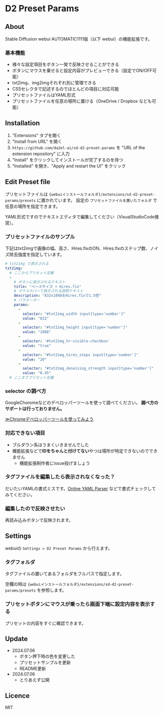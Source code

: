 # D2 Preset Params

## About

Stable Diffusion webui AUTOMATIC1111版（以下 webui）の機能拡張です。

### 基本機能
- 様々な設定項目をボタン一発で反映させることができる
- ボタンにマウスを乗せると設定内容がプレビューできる（設定でON/OFF可能）
- txt2img、img2imgそれぞれ別に管理できる
- CSSセレクタで記述するのでほとんどの項目に対応可能
- プリセットファイルはYAML形式
- プリセットファイルを任意の場所に置ける（OneDrive / Dropbox なども可能）


## Installation

1. "Extensions" タブを開く
2. "Install from URL" を開く
3. `https://github.com/da2el-ai/sd-d2-preset-params` を "URL of the extension repository" に入力
4. "Install" をクリックしてインストールが完了するのを待つ
5. "Installed" を開き、"Apply and restart the UI" をクリック

## Edit Preset file

プリセットファイルは  `{webuiインストールフォルダ}/extensions/sd-d2-preset-params/presets` に置かれています。
設定の `プリセットファイルを置いたフォルダ` で任意の場所を指定できます。

YAML形式ですのでテキストエディタで編集してください（VisualStudioCode推奨）。


### プリセットファイルのサンプル

下記はtxt2imgで画像の幅、高さ、Hires.fixのON、Hires.fixのステップ数、ノイズ除去強度を指定しています。

```yaml
# txt2img で表示される
txt2img:
  # ここからプリセット定義
  -
    # ボタンに表示されるテキスト
    title: "ベースサイズ + Hires.fix"
    # マウスホバーで表示される説明テキスト
    description: "832x1088をHires.fixで1.5倍"
    # パラメーター
    params:
      -
        selector: "#txt2img_width input[type='number']"
        value: "832"
      -
        selector: "#txt2img_height input[type='number']"
        value: "1088"
      -
        selector: '#txt2img_hr-visible-checkbox'
        value: "true"
      -
        selector: "#txt2img_hires_steps input[type='number']"
        value: "20"
      -
        selector: "#txt2img_denoising_strength input[type='number']"
        value: "0.45"
  # ここまでプリセット定義
```

### selector の調べ方

GoogleChoromeなどのデベロッパーツールを使って調べてください。
**調べ方のサポートは行っておりません。**

[≫Chromeデベロッパーツールを使ってみよう](https://sqripts.com/2023/12/14/82607/)

### 対応できない項目

- プルダウン系はうまくいきませんでした
- 機能拡張などで**IDをちゃんと付けてない**やつは場所が特定できないのでできません
  - 機能拡張制作者にissue投げましょう


### タグファイルを編集したら表示されなくなった？

だいたいYAMLの書式ミスです。[Online YAML Parser](https://qiita.com/YumaInaura/items/8e4c08821b6940299a27) などで書式チェックしてみてください。

### 編集したので反映させたい

再読み込みボタンで反映されます。


## Settings

webuiの `Settings > D2 Preset Params` から行えます。

### タグフォルダ
タグファイルの置いてあるフォルダをフルパスで指定します。

空欄の時は `{webuiインストールフォルダ}/extensions/sd-d2-preset-params/presets` を参照します。

### プリセットボタンにマウスが乗ったら画面下端に設定内容を表示する
プリセットの内容をすぐに確認できます。


## Update

- 2024.07.06
  - ボタン押下時の色を変更した
  - プリセットサンプルを更新
  - README更新
- 2024.07.06
  - とりあえず公開

## Licence

MIT
